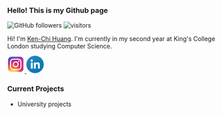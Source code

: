 ### Hello! This is my Github page
![GitHub followers](https://img.shields.io/github/followers/kenchi-huang?label=Follow&style=social)
![visitors](https://visitor-badge.glitch.me/badge?page_id=kenchi-huang.kenchi-huang)

Hi! I'm <a href="http://kenchihuang.co.uk">Ken-Chi Huang</a>. I'm currently in my second year at King's College London studying Computer Science.

<a href="https://www.instagram.com/ken.h01/">
    <img width="40" src="Icons/instagram.png"/>
</a>
<a href="https://www.linkedin.com/in/ken-chi-huang-5028561ba/">
    <img width="40" src="Icons/linkedin.png"/>
</a>

### **Current Projects**
- University projects

<!--
**kenchi-huang/kenchi-huang** is a ✨ _special_ ✨ repository because its `README.md` (this file) appears on your GitHub profile.

Here are some ideas to get you started:

- 🔭 I’m currently working on ...
- 🌱 I’m currently learning ...
- 👯 I’m looking to collaborate on ...
- 🤔 I’m looking for help with ...
- 💬 Ask me about ...
- 📫 How to reach me: ...
- 😄 Pronouns: ...
- ⚡ Fun fact: ...
-->
